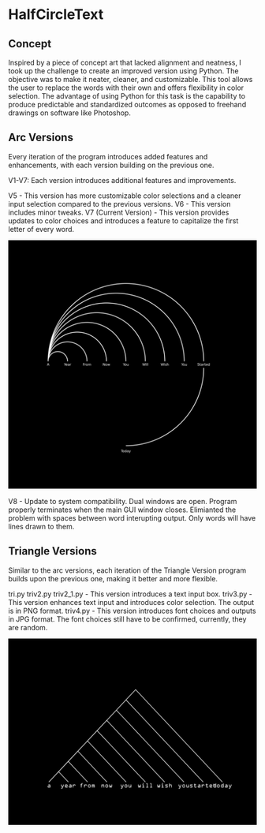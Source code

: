 # HalfCircleText

## Concept

Inspired by a piece of concept art that lacked alignment and neatness, I took up the challenge to create an improved version using Python. The objective was to make it neater, cleaner, and customizable. This tool allows the user to replace the words with their own and offers flexibility in color selection. The advantage of using Python for this task is the capability to produce predictable and standardized outcomes as opposed to freehand drawings on software like Photoshop.

## Arc Versions

Every iteration of the program introduces added features and enhancements, with each version building on the previous one.

V1-V7: Each version introduces additional features and improvements.

V5 - This version has more customizable color selections and a cleaner input selection compared to the previous versions.
V6 - This version includes minor tweaks.
V7 (Current Version) - This version provides updates to color choices and introduces a feature to capitalize the first letter of every word.

![Version 7](outputv7.png)

V8 - Update to system compatibility. Dual windows are open. Program properly terminates when the main GUI window closes. Elimianted the problem with spaces between word interupting output. Only words will have lines drawn to them.

## Triangle Versions

Similar to the arc versions, each iteration of the Triangle Version program builds upon the previous one, making it better and more flexible.

tri.py
triv2.py
triv2_1.py - This version introduces a text input box.
triv3.py - This version enhances text input and introduces color selection. The output is in PNG format.
triv4.py - This version introduces font choices and outputs in JPG format. The font choices still have to be confirmed, currently, they are random.

![Triangle Version 4](trioutputv4.jpg)
